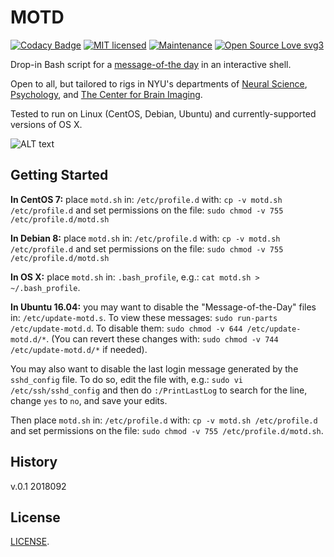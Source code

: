 # MOTD

[![Codacy Badge](https://api.codacy.com/project/badge/Grade/5bec09878ee4444fbfcd862f8a5afeb8)](https://www.codacy.com/app/marshki/MOTD?utm_source=github.com&amp;utm_medium=referral&amp;utm_content=marshki/MOTD&amp;utm_campaign=Badge_Grade)
[![MIT licensed](https://img.shields.io/badge/license-MIT-blue.svg)](https://raw.githubusercontent.com/hyperium/hyper/master/LICENSE)
[![Maintenance](https://img.shields.io/badge/Maintained%3F-yes-green.svg)](https://GitHub.com/Naereen/StrapDown.js/graphs/commit-activity)
[![Open Source Love svg3](https://badges.frapsoft.com/os/v3/open-source.svg?v=103)](https://github.com/ellerbrock/open-source-badges/)

Drop-in Bash script for a [message-of-the day](https://en.wikipedia.org/wiki/Motd_(Unix)) in an interactive shell. 

Open to all, but tailored to rigs in NYU's departments of [Neural Science](http://www.cns.nyu.edu/), [Psychology](http://as.nyu.edu/psychology.html), 
and [The Center for Brain Imaging](http://as.nyu.edu/cbi.html).

Tested to run on Linux (CentOS, Debian, Ubuntu) and currently-supported versions of OS X. 

![ALT text](https://github.com/marshki/MOTD/tree/master/docs/motd.png "motd")

## Getting Started 

**In CentOS 7:** place `motd.sh` in: `/etc/profile.d` with: `cp -v motd.sh /etc/profile.d` 
and set permissions on the file: `sudo chmod -v 755 /etc/profile.d/motd.sh`  

**In Debian 8:** place `motd.sh` in: `/etc/profile.d` with: `cp -v motd.sh /etc/profile.d`
and set permissions on the file: `sudo chmod -v 755 /etc/profile.d/motd.sh` 

**In OS X:** place `motd.sh` in: `.bash_profile`, e.g.: `cat motd.sh > ~/.bash_profile`. 

**In Ubuntu 16.04:** you may want to disable the "Message-of-the-Day" files in: `/etc/update-motd.s`. To view these messages: 
`sudo run-parts /etc/update-motd.d`. To disable them: `sudo chmod -v 644 /etc/update-motd.d/*`. 
(You can revert these changes with: `sudo chmod -v 744 /etc/update-motd.d/*` if needed).

You may also want to disable the last login message generated by the `sshd_config` file. To do so, edit the file with, e.g.: 
`sudo vi /etc/ssh/sshd_config` and then do `:/PrintLastLog` to search for the line, change `yes` to `no`, and save your edits.   

Then place `motd.sh` in: `/etc/profile.d` with: `cp -v motd.sh /etc/profile.d` 
and set permissions on the file: `sudo chmod -v 755 /etc/profile.d/motd.sh`. 

## History 
v.0.1 2018092

## License 
[LICENSE](https://github.com/marshki/MOTD/blob/master/LICENSE). 
